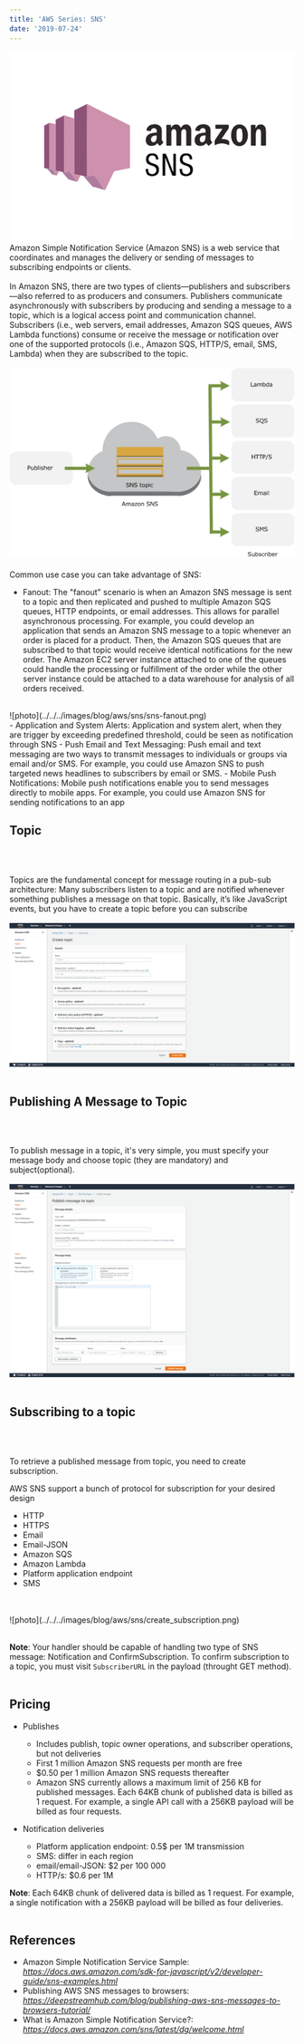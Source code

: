 ```yaml
---
title: 'AWS Series: SNS'
date: '2019-07-24'
---
```

![photo](../../../images/blog/aws/sns/sns.png)
<br>
Amazon Simple Notification Service (Amazon SNS) is a web service that coordinates and manages the delivery or sending of messages to subscribing endpoints or clients. 
<br>
<br>
In Amazon SNS, there are two types of clients—publishers and subscribers—also referred to as producers and consumers. Publishers communicate asynchronously with subscribers by producing and sending a message to a topic, which is a logical access point and communication channel. Subscribers (i.e., web servers, email addresses, Amazon SQS queues, AWS Lambda functions) consume or receive the message or notification over one of the supported protocols (i.e., Amazon SQS, HTTP/S, email, SMS, Lambda) when they are subscribed to the topic. 
<br>
<br>
![photo](../../../images/blog/aws/sns/arch.png)
<br>
<br>
Common use case you can take advantage of SNS:

- Fanout: The "fanout" scenario is when an Amazon SNS message is sent to a topic and then replicated and pushed to multiple Amazon SQS queues, HTTP endpoints, or email addresses. This allows for parallel asynchronous processing. For example, you could develop an application that sends an Amazon SNS message to a topic whenever an order is placed for a product. Then, the Amazon SQS queues that are subscribed to that topic would receive identical notifications for the new order. The Amazon EC2 server instance attached to one of the queues could handle the processing or fulfillment of the order while the other server instance could be attached to a data warehouse for analysis of all orders received.
<br>
![photo](../../../images/blog/aws/sns/sns-fanout.png)
<br>
- Application and System Alerts: Application and system alert, when they are trigger by exceeding predefined threshold, could be seen as notification through SNS
- Push Email and Text Messaging: Push email and text messaging are two ways to transmit messages to individuals or groups via email and/or SMS. For example, you could use Amazon SNS to push targeted news headlines to subscribers by email or SMS.
- Mobile Push Notifications: Mobile push notifications enable you to send messages directly to mobile apps. For example, you could use Amazon SNS for sending notifications to an app

## Topic
<br>
<br>

Topics are the fundamental concept for message routing in a pub-sub architecture: Many subscribers listen to a topic and are notified whenever something publishes a message on that topic. Basically, it’s like JavaScript events, but you have to create a topic before you can subscribe
<br>
<br>
![photo](../../../images/blog/aws/sns/create_topic.png)
<br>
<br>

## Publishing A Message to Topic
<br>
<br>

To publish message in a topic, it's very simple, you must specify your message body and choose topic (they are mandatory) and subject(optional).
<br>
<br>
![photo](../../../images/blog/aws/sns/publish_message.png)
<br>
<br>

## Subscribing to a topic
<br>
<br>

To retrieve a published message from topic, you need to create subscription.

AWS SNS support a bunch of protocol for subscription for your desired design
- HTTP
- HTTPS
- Email
- Email-JSON
- Amazon SQS
- Amazon Lambda
- Platform application endpoint
- SMS
<br>
<br>
![photo](../../../images/blog/aws/sns/create_subscription.png)
<br>
<br>

__Note__: Your handler should be capable of handling two type of SNS message: Notification and ConfirmSubscription. To confirm subscription to a topic, you must visit `SubscriberURL` in the payload (throught GET method).
<br>
<br>

## Pricing

- Publishes
  - Includes publish, topic owner operations, and subscriber operations, but not deliveries
  - First 1 million Amazon SNS requests per month are free
  - $0.50 per 1 million Amazon SNS requests thereafter
  - Amazon SNS currently allows a maximum limit of 256 KB for published messages. Each 64KB chunk of published data is billed as 1 request. For example, a single API call with a 256KB payload will be billed as four requests.


- Notification deliveries
  - Platform application endpoint: 0.5$ per 1M transmission
  - SMS: differ in each region
  - email/email-JSON: $2 per 100 000
  - HTTP/s: $0.6 per 1M

__Note__: Each 64KB chunk of delivered data is billed as 1 request. For example, a single notification with a 256KB payload will be billed as four deliveries.
<br>
<br>

## References 

- Amazon Simple Notification Service Sample: _https://docs.aws.amazon.com/sdk-for-javascript/v2/developer-guide/sns-examples.html_
- Publishing AWS SNS messages to browsers: _https://deepstreamhub.com/blog/publishing-aws-sns-messages-to-browsers-tutorial/_
- What is Amazon Simple Notification Service?: _https://docs.aws.amazon.com/sns/latest/dg/welcome.html_
